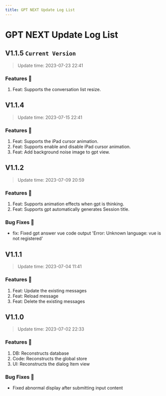 ```yaml
---
title: GPT NEXT Update Log List
---
```


# GPT NEXT Update Log List

## V1.1.5 `Current Version`

> Update time: 2023-07-23 22:41

### Features 🚀
1. Feat: Supports the conversation list resize.

## V1.1.4

> Update time: 2023-07-15 22:41

### Features 🚀
1. Feat: Supports the iPad cursor animation.
2. Feat: Supports enable and disable iPad cursor animation.
3. Feat: Add background noise image to gpt view.

## V1.1.2 

> Update time: 2023-07-09 20:59

### Features 🚀
1. Feat: Supports animation effects when gpt is thinking.
2. Feat: Supports gpt automatically generates Session title.

### Bug Fixes 🐞
- fix: Fixed gpt answer vue code output 'Error: Unknown language: vue is not registered'

## V1.1.1

> Update time: 2023-07-04 11:41

### Features 🚀
1. Feat: Update the existing messages
2. Feat: Reload message
3. Feat: Delete the existing messages

## V1.1.0

> Update time: 2023-07-02 22:33

### Features 🚀
1. DB: Reconstructs database
2. Code: Reconstructs the global store
3. UI: Reconstructs the dialog Item view

### Bug Fixes 🐞
- Fixed abnormal display after submitting input content
